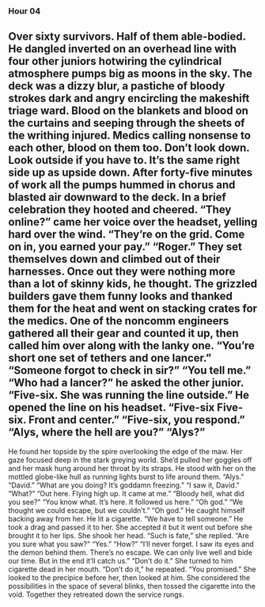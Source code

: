 ### Hour 04
Over sixty survivors. Half of them able-bodied.
He dangled inverted on an overhead line with four other juniors hotwiring the cylindrical atmosphere pumps big as moons in the sky. The deck was a dizzy blur, a pastiche of bloody strokes dark and angry encircling the makeshift triage ward. Blood on the blankets and blood on the curtains and seeping through the sheets of the writhing injured. Medics calling nonsense to each other, blood on them too. Don’t look down. Look outside if you have to. It’s the same right side up as upside down. 
After forty-five minutes of work all the pumps hummed in chorus and blasted air downward to the deck. In a brief celebration they hooted and cheered.
“They online?” came her voice over the headset, yelling hard over the wind.
“They’re on the grid. Come on in, you earned your pay.”
“Roger.”
They set themselves down and climbed out of their harnesses. Once out they were nothing more than a lot of skinny kids, he thought. The grizzled builders gave them funny looks and thanked them for the heat and went on stacking crates for the medics. 
One of the noncomm engineers gathered all their gear and counted it up, then called him over along with the lanky one.
“You’re short one set of tethers and one lancer.”
“Someone forgot to check in sir?”
“You tell me.”
“Who had a lancer?” he asked the other junior.
“Five-six. She was running the line outside.”
He opened the line on his headset. “Five-six Five-six. Front and center.”
“Five-six, you respond.”
“Alys, where the hell are you?”
“Alys?”
---- 
He found her topside by the spire overlooking the edge of the maw. Her gaze focused deep in the stark greying world. She’d pulled her goggles off and her mask hung around her throat by its straps. He stood with her on the mottled globe-like hull as running lights burst to life around them.
“Alys.”
“David.”
“What are you doing? It’s goddamn freezing.”
“I saw it, David.”
“What?”
“Out here. Flying high up. It came at me.”
“Bloody hell, what did you see?”
“You know what. It’s here. It followed us here.”
“Oh god.”
“We thought we could escape, but we couldn’t.”
“Oh god.”
He caught himself backing away from her. He lit a cigarette.
“We have to tell someone.” He took a drag and passed it to her.
She accepted it but it went out before she brought it to her lips. She shook her head. 
“Such is fate,” she replied.
“Are you sure what you saw?”
“Yes.”
“How?”
“I’ll never forget. I saw its eyes and the demon behind them. There’s no escape. We can only live well and bide our time. But in the end it’ll catch us.”
“Don’t do it.”
She turned to him cigarette dead in her mouth.
“Don’t do it,” he repeated. “You promised.”
She looked to the precipice before her, then looked at him. She considered the possibilities in the space of several blinks, then tossed the cigarette into the void. Together they retreated down the service rungs.